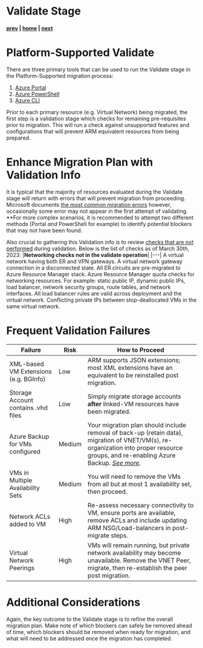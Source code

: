 # Validate Stage

#### [prev](./premigration.md) | [home](./readme.md)  | [next](./prepare.md)

# Platform-Supported Validate
There are three primary tools that can be used to run the Validate stage in the Platform-Supported migration process:
1. [Azure Portal](https://learn.microsoft.com/en-us/azure/virtual-machines/migration-classic-resource-manager-overview#migration-of-storage-accounts)
2. [Azure PowerShell](https://learn.microsoft.com/en-us/azure/virtual-machines/migration-classic-resource-manager-ps)
3. [Azure CLI](https://learn.microsoft.com/en-us/azure/virtual-machines/migration-classic-resource-manager-cli)

Prior to each primary resource (e.g. Virtual Network) being migrated, the first step is a validation stage which checks for remaining pre-requisites prior to migration. This will run a check against unsupported features and configurations that will prevent ARM equivalent resources from being prepared.

# Enhance Migration Plan with Validation Info
It is typical that the majority of resources evaluated during the Validate stage will return with errors that will prevent migration from proceeding. Microsoft documents [the most common migration errors](https://learn.microsoft.com/en-us/azure/virtual-machines/migration-classic-resource-manager-errors#list-of-errors) however, occasionally some error may not appear in the first attempt of validating. **For more complex scenarios, it is recommended to attempt two different methods (Portal _and_ PowerShell for example) to identify potential blockers that may not have been found.

Also crucial to gathering this Validation info is to review [checks that are not performed](https://learn.microsoft.com/en-us/azure/virtual-machines/migration-classic-resource-manager-deep-dive#checks-not-done-in-the-validate-operation) during validation. Below is the list of checks as of March 30th, 2023:
|**Networking checks not in the validate operation**|
|---|
A virtual network having both ER and VPN gateways.
A virtual network gateway connection in a disconnected state.
All ER circuits are pre-migrated to Azure Resource Manager stack.
Azure Resource Manager quota checks for networking resources. For example: static public IP, dynamic public IPs, load balancer, network security groups, route tables, and network interfaces.
All load balancer rules are valid across deployment and the virtual network.
Conflicting private IPs between stop-deallocated VMs in the same virtual network.

# Frequent Validation Failures
| Failure | Risk | How to Proceed |
|---|---|---|
|XML-based VM Extensions (e.g. BGInfo) | Low | ARM supports JSON extensions; most XML extensions have an equivalent to be reinstalled post migration.
|Storage Account contains .vhd files | Low | Simply migrate storage accounts **after** linked-VM resources have been migrated.|
|Azure Backup for VMs configured | Medium | Your migration plan should include removal of back-up (retain data), migration of VNET/VM(s), re-organization into proper resource groups, and re-enabling Azure Backup. _[See more](https://aka.ms/vmbackupmigration)._|
|VMs in Multiple Availability Sets | Medium | You will need to remove the VMs from all but at most 1 availability set, then proceed. |
|Network ACLs added to VM | High | Re-assess necessary connectivity to VM, ensure ports are available, remove ACLs and include updating ARM NSG/Load-balancers in post-migrate steps.|
|Virtual Network Peerings | High | VMs will remain running, but private network availability may become unavailable. Remove the VNET Peer, migrate, then re-establish the peer post migration.|

# Additional Considerations
Again, the key outcome to the Validate stage is to refine the overall migration plan. Make note of which blockers can safely be removed ahead of time, which blockers should be removed when ready for migration, and what will need to be addressed once the migration has completed.
